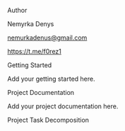 Author

Nemyrka Denys

nemurkadenus@gmail.com

https://t.me/f0rez1

Getting Started

Add your getting started here.

Project Documentation

Add your project documentation here.

Project Task Decomposition
